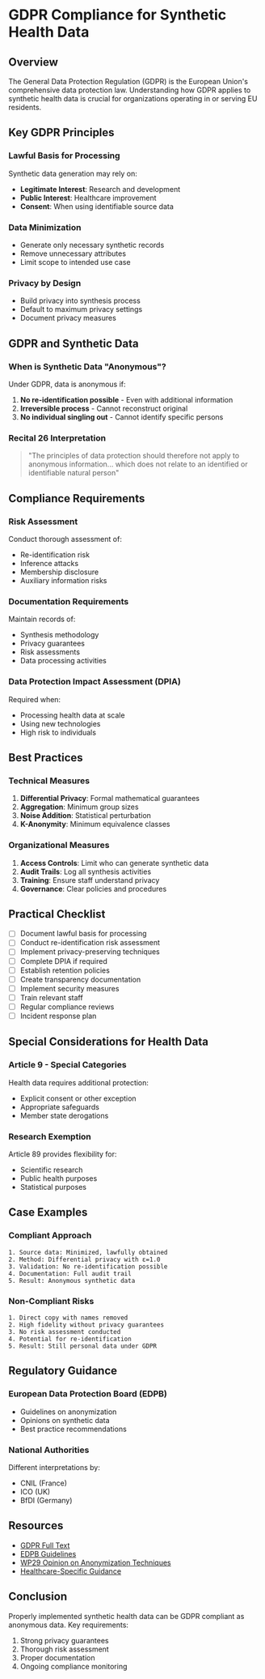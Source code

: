 
# GDPR Compliance for Synthetic Health Data

## Overview

The General Data Protection Regulation (GDPR) is the European Union's comprehensive data protection law. Understanding how GDPR applies to synthetic health data is crucial for organizations operating in or serving EU residents.

## Key GDPR Principles

### Lawful Basis for Processing
Synthetic data generation may rely on:
- **Legitimate Interest**: Research and development
- **Public Interest**: Healthcare improvement
- **Consent**: When using identifiable source data

### Data Minimization
- Generate only necessary synthetic records
- Remove unnecessary attributes
- Limit scope to intended use case

### Privacy by Design
- Build privacy into synthesis process
- Default to maximum privacy settings
- Document privacy measures

## GDPR and Synthetic Data

### When is Synthetic Data "Anonymous"?

Under GDPR, data is anonymous if:
1. **No re-identification possible** - Even with additional information
2. **Irreversible process** - Cannot reconstruct original
3. **No individual singling out** - Cannot identify specific persons

### Recital 26 Interpretation
> "The principles of data protection should therefore not apply to anonymous information... which does not relate to an identified or identifiable natural person"

## Compliance Requirements

### Risk Assessment
Conduct thorough assessment of:
- Re-identification risk
- Inference attacks
- Membership disclosure
- Auxiliary information risks

### Documentation Requirements
Maintain records of:
- Synthesis methodology
- Privacy guarantees
- Risk assessments
- Data processing activities

### Data Protection Impact Assessment (DPIA)
Required when:
- Processing health data at scale
- Using new technologies
- High risk to individuals

## Best Practices

### Technical Measures
1. **Differential Privacy**: Formal mathematical guarantees
2. **Aggregation**: Minimum group sizes
3. **Noise Addition**: Statistical perturbation
4. **K-Anonymity**: Minimum equivalence classes

### Organizational Measures
1. **Access Controls**: Limit who can generate synthetic data
2. **Audit Trails**: Log all synthesis activities
3. **Training**: Ensure staff understand privacy
4. **Governance**: Clear policies and procedures

## Practical Checklist

- [ ] Document lawful basis for processing
- [ ] Conduct re-identification risk assessment
- [ ] Implement privacy-preserving techniques
- [ ] Complete DPIA if required
- [ ] Establish retention policies
- [ ] Create transparency documentation
- [ ] Implement security measures
- [ ] Train relevant staff
- [ ] Regular compliance reviews
- [ ] Incident response plan

## Special Considerations for Health Data

### Article 9 - Special Categories
Health data requires additional protection:
- Explicit consent or other exception
- Appropriate safeguards
- Member state derogations

### Research Exemption
Article 89 provides flexibility for:
- Scientific research
- Public health purposes
- Statistical purposes

## Case Examples

### Compliant Approach
```
1. Source data: Minimized, lawfully obtained
2. Method: Differential privacy with ε=1.0
3. Validation: No re-identification possible
4. Documentation: Full audit trail
5. Result: Anonymous synthetic data
```

### Non-Compliant Risks
```
1. Direct copy with names removed
2. High fidelity without privacy guarantees
3. No risk assessment conducted
4. Potential for re-identification
5. Result: Still personal data under GDPR
```

## Regulatory Guidance

### European Data Protection Board (EDPB)
- Guidelines on anonymization
- Opinions on synthetic data
- Best practice recommendations

### National Authorities
Different interpretations by:
- CNIL (France)
- ICO (UK)
- BfDI (Germany)

## Resources

- [GDPR Full Text](https://gdpr-info.eu/)
- [EDPB Guidelines](https://edpb.europa.eu/)
- [WP29 Opinion on Anonymization Techniques](https://ec.europa.eu/justice/data-protection/article-29/documentation/opinion-recommendation/files/2014/wp216_en.pdf)
- [Healthcare-Specific Guidance](#special-considerations-for-health-data)

## Conclusion

Properly implemented synthetic health data can be GDPR compliant as anonymous data. Key requirements:
1. Strong privacy guarantees
2. Thorough risk assessment
3. Proper documentation
4. Ongoing compliance monitoring